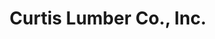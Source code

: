 ---
title: "Curtis Lumber Co., Inc."
url: /hoosick-falls/curtis-lumber-co-inc/
shop: doityourself
---